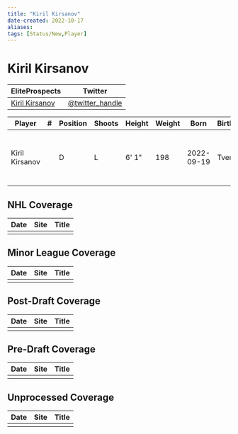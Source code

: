 ```yaml
---
title: "Kiril Kirsanov"
date-created: 2022-10-17
aliases: 
tags: [Status/New,Player]
---
```


# Kiril Kirsanov

| EliteProspects                                                                 | Twitter                                 |
| ------------------------------------------------------------------------------ | --------------------------------------- |
| [Kiril Kirsanov](https://www.eliteprospects.com/player/542519/kirill-kirsanov) | [@twitter_handle](https://twitter.com/) |

| Player         | \#  | Position | Shoots | Height | Weight | Born       | Birthplace | Draft |
| -------------- | --- | -------- | ------ | ------ | ------ | ---------- | ---------- | ----- |
| Kiril Kirsanov |     | D        | L      | 6' 1"  | 198    | 2022-09-19 | Tver, RUS  | LAK 3rd Rd 2021 84 overall       |



## NHL  Coverage
| Date | Site | Title |
| ---- | ---- | ----- |
|      |      |       |



## Minor League Coverage
| Date | Site | Title |
| ---- | ---- | ----- |
|      |      |       |



## Post-Draft Coverage
| Date | Site | Title |
| ---- | ---- | ----- |
|      |      |       |



## Pre-Draft Coverage
| Date | Site | Title |
| ---- | ---- | ----- |
|      |      |       |


## Unprocessed Coverage
| Date | Site | Title |
| ---- | ---- | ----- |
|      |      |       |
